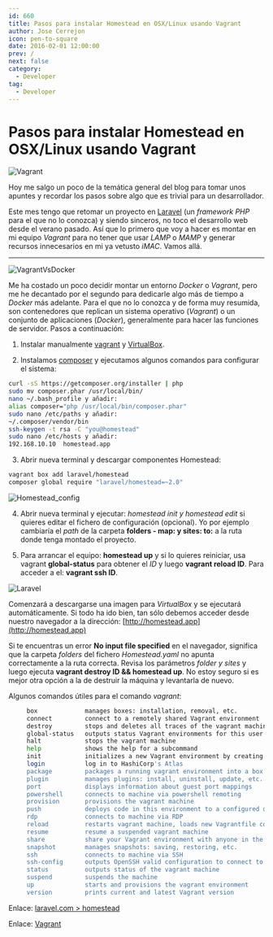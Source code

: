 ```yaml
---
id: 660
title: Pasos para instalar Homestead en OSX/Linux usando Vagrant
author: Jose Cerrejon
icon: pen-to-square
date: 2016-02-01 12:00:00
prev: /
next: false
category:
  - Developer
tag:
  - Developer
---
```


# Pasos para instalar Homestead en OSX/Linux usando Vagrant

![Vagrant](/images/2016/01/vagrant.png)

Hoy me salgo un poco de la temática general del blog para tomar unos apuntes y recordar los pasos sobre algo que es trivial para un desarrollador.

Este mes tengo que retomar un proyecto en [Laravel](https://laravel.com/) (un *framework PHP* para el que no lo conozca) y siendo sinceros, no toco el desarrollo web desde el verano pasado. Así que lo primero que voy a hacer es montar en mi equipo *Vagrant* para no tener que usar *LAMP* o *MAMP* y generar recursos innecesarios en mi ya vetusto *iMAC*. Vamos allá.

- - -

![VagrantVsDocker](/images/2016/01/vagrantVsDocker.jpeg)

Me ha costado un poco decidir montar un entorno *Docker* o *Vagrant*, pero me he decantado por el segundo para dedicarle algo más de tiempo a *Docker* más adelante. Para el que no lo conozca y de forma muy resumida, son contenedores que replican un sistema operativo (*Vagrant*) o un conjunto de aplicaciones (*Docker*), generalmente para hacer las funciones de servidor. Pasos a continuación:

1) Instalar manualmente [vagrant](http://www.vagrantup.com/downloads.html) y [VirtualBox](https://www.virtualbox.org/wiki/Downloads).

2) Instalamos [composer](https://getcomposer.org/) y ejecutamos algunos comandos para configurar el sistema:

```bash
curl -sS https://getcomposer.org/installer | php
sudo mv composer.phar /usr/local/bin/
nano ~/.bash_profile y añadir:
alias composer="php /usr/local/bin/composer.phar"
sudo nano /etc/paths y añadir:
~/.composer/vendor/bin
ssh-keygen -t rsa -C "you@homestead"
sudo nano /etc/hosts y añadir:
192.168.10.10  homestead.app
```

3) Abrir nueva terminal y descargar componentes Homestead:

```bash
vagrant box add laravel/homestead
composer global require "laravel/homestead=~2.0"
```

![Homestead_config](/images/2016/01/Homestead_config.png)

4) Abrir nueva terminal y ejecutar: *homestead init y homestead edit* si quieres editar el fichero de configuración (opcional). Yo por ejemplo cambiaría el *path* de la carpeta **folders - map: y sites: to:** a la ruta donde tenga montado el proyecto.

5) Para arrancar el equipo: **homestead up** y si lo quieres reiniciar, usa vagrant **global-status** para obtener el *ID* y luego **vagrant reload ID**. Para acceder a el: **vagrant ssh ID**.

![Laravel](/images/2016/01/laravel.png)

Comenzará a descargarse una imagen para *VirtualBox* y se ejecutará automáticamente. Si todo ha ido bien, tan sólo debemos acceder desde nuestro navegador a la dirección: [http://homestead.app](http://homestead.app)

Si te encuentras un error **No input file specified** en el navegador, significa que la carpeta *folders* del fichero *Homestead.yaml* no apunta correctamente a la ruta correcta. Revisa los parámetros *folder y sites* y luego ejecuta **vagrant destroy ID && homestead up**. No estoy seguro si es mejor otra opción a la de destruir la máquina y levantarla de nuevo.

Algunos comandos útiles para el comando *vagrant*:

```bash
     box             manages boxes: installation, removal, etc.
     connect         connect to a remotely shared Vagrant environment
     destroy         stops and deletes all traces of the vagrant machine
     global-status   outputs status Vagrant environments for this user
     halt            stops the vagrant machine
     help            shows the help for a subcommand
     init            initializes a new Vagrant environment by creating a Vagrantfile
     login           log in to HashiCorp's Atlas
     package         packages a running vagrant environment into a box
     plugin          manages plugins: install, uninstall, update, etc.
     port            displays information about guest port mappings
     powershell      connects to machine via powershell remoting
     provision       provisions the vagrant machine
     push            deploys code in this environment to a configured destination
     rdp             connects to machine via RDP
     reload          restarts vagrant machine, loads new Vagrantfile configuration
     resume          resume a suspended vagrant machine
     share           share your Vagrant environment with anyone in the world
     snapshot        manages snapshots: saving, restoring, etc.
     ssh             connects to machine via SSH
     ssh-config      outputs OpenSSH valid configuration to connect to the machine
     status          outputs status of the vagrant machine
     suspend         suspends the machine
     up              starts and provisions the vagrant environment
     version         prints current and latest Vagrant version
```

Enlace: [laravel.com > homestead](https://laravel.com/docs/5.2/homestead)

Enlace: [Vagrant](https://www.vagrantup.com/)
